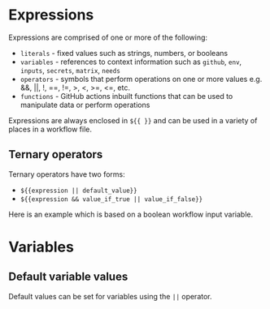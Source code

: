 # Expressions 

Expressions are comprised of one or more of the following:

- `literals` - fixed values such as strings, numbers, or booleans
- `variables` - references to context information such as `github`, `env`, `inputs`, `secrets`, `matrix`, `needs`
- `operators` - symbols that perform operations on one or more values e.g. &&, ||, !, ==, !=, >, <, >=, <=, etc.
- `functions` - GitHub actions inbuilt functions that can be used to manipulate data or perform operations

Expressions are always enclosed in `${{ }}` and can be used in a variety of places in a workflow file.

## Ternary operators

Ternary operators have two forms:

- `${{expression || default_value}}`
- `${{expression && value_if_true || value_if_false}}`

Here is an example which is based on a boolean workflow input variable.

# Variables

## Default variable values

Default values can be set for variables using the `||` operator.

```yaml

```